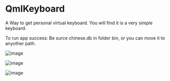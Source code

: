 # QmlKeyboard
A Way to get personal virtual keyboard. 
You will find it is a very simple keyboard.

To run app success:  Be surce chinese.db in folder bin, or you can move it to anyother path.

![image](https://github.com/RobinsonSir/QmlKeyboard/tree/master/readme-screenshot/1.png)

![image](https://github.com/RobinsonSir/QmlKeyboard/tree/master/readme-screenshot/2.png)

![image](https://github.com/RobinsonSir/QmlKeyboard/tree/master/readme-screenshot/3.png)

